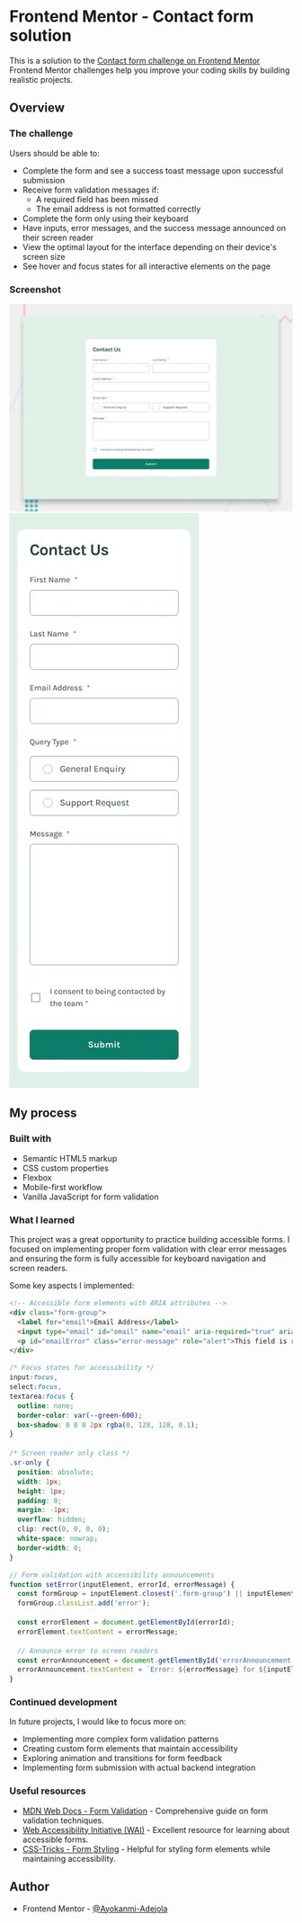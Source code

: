 # Frontend Mentor - Contact form solution

This is a solution to the [Contact form challenge on Frontend Mentor](https://www.frontendmentor.io/challenges/contact-form--G-hYlqKJj) Frontend Mentor challenges help you improve your coding skills by building realistic projects.



## Overview

### The challenge

Users should be able to:

- Complete the form and see a success toast message upon successful submission
- Receive form validation messages if:
  - A required field has been missed
  - The email address is not formatted correctly
- Complete the form only using their keyboard
- Have inputs, error messages, and the success message announced on their screen reader
- View the optimal layout for the interface depending on their device's screen size
- See hover and focus states for all interactive elements on the page

### Screenshot

![](./design/desktop-preview.jpg)
![](./design/mobile-design.jpg)



## My process

### Built with

- Semantic HTML5 markup
- CSS custom properties
- Flexbox
- Mobile-first workflow
- Vanilla JavaScript for form validation

### What I learned

This project was a great opportunity to practice building accessible forms. I focused on implementing proper form validation with clear error messages and ensuring the form is fully accessible for keyboard navigation and screen readers.

Some key aspects I implemented:

```html
<!-- Accessible form elements with ARIA attributes -->
<div class="form-group">
  <label for="email">Email Address</label>
  <input type="email" id="email" name="email" aria-required="true" aria-describedby="emailError">
  <p id="emailError" class="error-message" role="alert">This field is required</p>
</div>
```

```css
/* Focus states for accessibility */
input:focus,
select:focus,
textarea:focus {
  outline: none;
  border-color: var(--green-600);
  box-shadow: 0 0 0 2px rgba(0, 128, 128, 0.1);
}

/* Screen reader only class */
.sr-only {
  position: absolute;
  width: 1px;
  height: 1px;
  padding: 0;
  margin: -1px;
  overflow: hidden;
  clip: rect(0, 0, 0, 0);
  white-space: nowrap;
  border-width: 0;
}
```

```js
// Form validation with accessibility announcements
function setError(inputElement, errorId, errorMessage) {
  const formGroup = inputElement.closest('.form-group') || inputElement.closest('.checkbox-group');
  formGroup.classList.add('error');

  const errorElement = document.getElementById(errorId);
  errorElement.textContent = errorMessage;

  // Announce error to screen readers
  const errorAnnouncement = document.getElementById('errorAnnouncement');
  errorAnnouncement.textContent = `Error: ${errorMessage} for ${inputElement.labels[0].textContent.trim()}`;
}
```

### Continued development

In future projects, I would like to focus more on:

- Implementing more complex form validation patterns
- Creating custom form elements that maintain accessibility
- Exploring animation and transitions for form feedback
- Implementing form submission with actual backend integration

### Useful resources

- [MDN Web Docs - Form Validation](https://developer.mozilla.org/en-US/docs/Learn/Forms/Form_validation) - Comprehensive guide on form validation techniques.
- [Web Accessibility Initiative (WAI)](https://www.w3.org/WAI/tutorials/forms/) - Excellent resource for learning about accessible forms.
- [CSS-Tricks - Form Styling](https://css-tricks.com/custom-styling-form-inputs-with-modern-css-features/) - Helpful for styling form elements while maintaining accessibility.

## Author

- Frontend Mentor - [@Ayokanmi-Adejola](https://www.frontendmentor.io/profile/Ayokanmi-Adejola)
